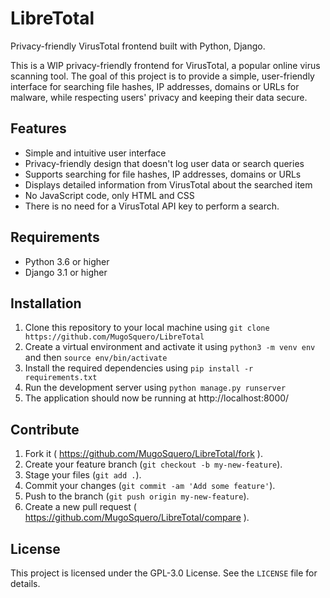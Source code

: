 # LibreTotal
Privacy-friendly VirusTotal frontend built with Python, Django.

This is a WIP privacy-friendly frontend for VirusTotal, a popular online virus scanning tool. The goal of this project is to provide a simple, user-friendly interface for searching file hashes, IP addresses, domains or URLs for malware, while respecting users' privacy and keeping their data secure.

## Features

- Simple and intuitive user interface
- Privacy-friendly design that doesn't log user data or search queries
- Supports searching for file hashes, IP addresses, domains or URLs
- Displays detailed information from VirusTotal about the searched item
- No JavaScript code, only HTML and CSS
- There is no need for a VirusTotal API key to perform a search.


## Requirements

- Python 3.6 or higher
- Django 3.1 or higher

## Installation

1. Clone this repository to your local machine using `git clone https://github.com/MugoSquero/LibreTotal`
2. Create a virtual environment and activate it using `python3 -m venv env` and then `source env/bin/activate`
3. Install the required dependencies using `pip install -r requirements.txt`
4. Run the development server using `python manage.py runserver`
5. The application should now be running at http://localhost:8000/

## Contribute

1. Fork it ( https://github.com/MugoSquero/LibreTotal/fork ).
2. Create your feature branch (`git checkout -b my-new-feature`).
3. Stage your files (`git add .`).
4. Commit your changes (`git commit -am 'Add some feature'`).
5. Push to the branch (`git push origin my-new-feature`).
6. Create a new pull request ( https://github.com/MugoSquero/LibreTotal/compare ).


## License

This project is licensed under the GPL-3.0 License. See the `LICENSE` file for details.
